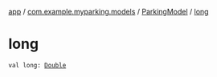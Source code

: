[app](../../index.md) / [com.example.myparking.models](../index.md) / [ParkingModel](index.md) / [long](./long.md)

# long

`val long: `[`Double`](https://kotlinlang.org/api/latest/jvm/stdlib/kotlin/-double/index.html)